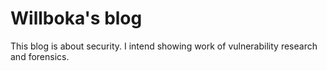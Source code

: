 # Willboka's blog

This blog is about security. I intend showing work of vulnerability research and forensics.
